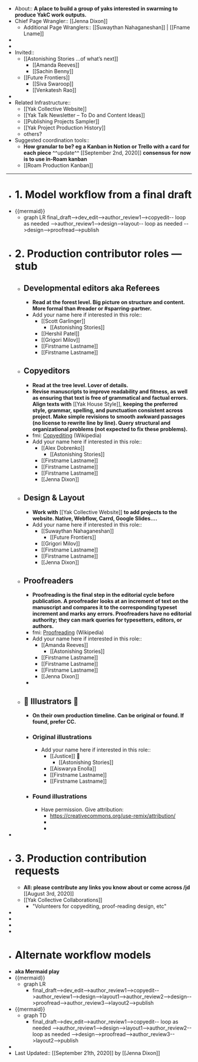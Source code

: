 - About:: __A place to build a group of yaks interested in swarming to produce YakC work outputs.__
- Chief Page Wrangler:: [[Jenna Dixon]]
    - Additional Page Wranglers:: [[Suwaythan Nahaganeshan]] | [[Fname Lname]] 
- 
-  
- Invited::
    - [[Astonishing Stories
...of what’s next]]
        - [[Amanda Reeves]]
        - [[Sachin Benny]]
    - [[Future Frontiers]] 
        - [[Siva Swaroop]]
        - [[Venkatesh Rao]]
- 
- Related Infrastructure::
    - [[Yak Collective Website]]
    - [[Yak Talk Newsletter – To Do and Content Ideas]]
    - [[Publishing Projects Sampler]]
    - [[Yak Project Production History]]
    - others?
- Suggested coordination tools::
    - __How granular to be? eg a Kanban in Notion or Trello with a card for each piece__ ^^update^^ [[September 2nd, 2020]] __consensus for now is to use in-Roam kanban__
    - [[Roam Production Kanban]]
- ----------------------------------------------------------------------------
- # 1. Model workflow from a final draft
- {{mermaid}}
    - graph LR
    final_draft-->dev_edit-->author_review1-->copyedit-- loop as needed -->author_review1-->design-->layout-- loop as needed -->design-->proofread-->publish
- # 2. Production contributor roles — stub
    - ## Developmental editors aka Referees
        - __Read at the forest level. Big picture on structure and content. 
More formal than #reader or #sparring-partner.__
        - Add your name here if interested in this role::
            - [[Scott Garlinger]]
                - [[Astonishing Stories]]
            - [[Hershil Patel]]
            - [[Grigori Milov]]
            - [[Firstname Lastname]]
            - [[Firstname Lastname]]
    - ## Copyeditors
        - __Read at the tree level. Lover of details.__ 
        - __Revise manuscripts to improve readability and fitness, as well as ensuring that text is free of grammatical and factual errors. Align texts with__ [[Yak House Style]], __keeping the preferred style, grammar, spelling, and punctuation consistent across project. Make simple revisions to smooth awkward passages (no license to rewrite line by line). Query structural and organizational problems (not expected to fix these problems).__
        - fmi: [Copyediting](https://en.wikipedia.org/wiki/Copy_editing) (Wikipedia)
        - Add your name here if interested in this role::
            - [[Alex Dobrenko]]
                - [[Astonishing Stories]]
            - [[Firstname Lastname]]
            - [[Firstname Lastname]]
            - [[Firstname Lastname]]
            - [[Jenna Dixon]]
    - ## Design & Layout
        - __Work with__ [[Yak Collective Website]] __to add projects to the website. 
Native, Webflow, Carrd, Google Slides....__
        - Add your name here if interested in this role::
            - [[Suwaythan Nahaganeshan]]
                - [[Future Frontiers]]
            - [[Grigori Milov]]
            - [[Firstname Lastname]]
            - [[Firstname Lastname]]
            - [[Jenna Dixon]]
    - ## Proofreaders
        - __Proofreading is the final step in the editorial cycle before publication. A proofreader looks at an increment of text on the manuscript and compares it to the corresponding typeset increment and marks any errors. Proofreaders have no editorial authority; they can mark queries for typesetters, editors, or authors.__
        - fmi: [Proofreading](https://en.wikipedia.org/wiki/Proofreading) (Wikipedia)
        - Add your name here if interested in this role::
            - [[Amanda Reeves]]
                - [[Astonishing Stories]]
            - [[Firstname Lastname]]
            - [[Firstname Lastname]]
            - [[Firstname Lastname]]
            - [[Jenna Dixon]]
        - 
    - ## 🎨 Illustrators 🎨
        - __On their own production timeline. Can be original or found. If found, prefer CC.__
        - ### Original illustrations
            - Add your name here if interested in this role::
                - [[Justice]] 💸
                    - [[Astonishing Stories]]
                - [[Aiswarya Enolla]]
                - [[Firstname Lastname]]
                - [[Firstname Lastname]]
        - ###  Found illustrations
            - Have permission. Give attribution:
                - https://creativecommons.org/use-remix/attribution/
                - 
                - 
- 
- # 3. Production contribution requests
    - __All: please contribute any links you know about or come across /jd__ [[August 3rd, 2020]]  
    - [[Yak Collective Collaborations]]
        - "Volunteers for copyediting, proof-reading design, etc"
- 
- 
- 
- 
- # Alternate workflow models
- __aka Mermaid play__
- {{mermaid}}
    - graph LR
        - final_draft-->dev_edit-->author_review1-->copyedit-->author_review1-->design-->layout1-->author_review2-->design-->proofread-->author_review3-->layout2-->publish
- {{mermaid}}
    - graph TD
        - final_draft-->dev_edit-->author_review1-->copyedit-- loop as needed -->author_review1-->design-->layout1-->author_review2-- loop as needed -->design-->proofread-->author_review3-->layout2-->publish
- 
- Last Updated:: [[September 21th, 2020]] by [[Jenna Dixon]]
